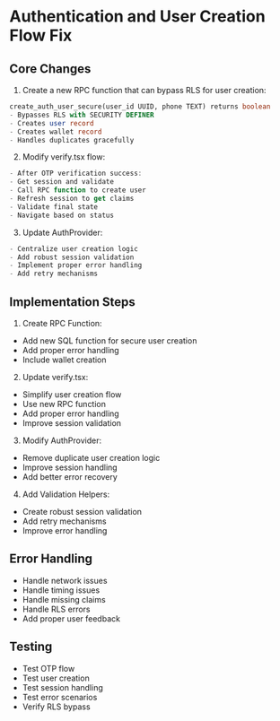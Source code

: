 # Authentication and User Creation Flow Fix

## Core Changes

1. Create a new RPC function that can bypass RLS for user creation:
```sql
create_auth_user_secure(user_id UUID, phone TEXT) returns boolean
- Bypasses RLS with SECURITY DEFINER
- Creates user record
- Creates wallet record
- Handles duplicates gracefully
```

2. Modify verify.tsx flow:
```typescript
- After OTP verification success:
- Get session and validate
- Call RPC function to create user
- Refresh session to get claims
- Validate final state
- Navigate based on status
```

3. Update AuthProvider:
```typescript
- Centralize user creation logic
- Add robust session validation
- Implement proper error handling
- Add retry mechanisms
```

## Implementation Steps

1. Create RPC Function:
- Add new SQL function for secure user creation
- Add proper error handling
- Include wallet creation

2. Update verify.tsx:
- Simplify user creation flow
- Use new RPC function
- Add proper error handling
- Improve session validation

3. Modify AuthProvider:
- Remove duplicate user creation logic
- Improve session handling
- Add better error recovery

4. Add Validation Helpers:
- Create robust session validation
- Add retry mechanisms
- Improve error handling

## Error Handling

- Handle network issues
- Handle timing issues
- Handle missing claims
- Handle RLS errors
- Add proper user feedback

## Testing

- Test OTP flow
- Test user creation
- Test session handling
- Test error scenarios
- Verify RLS bypass